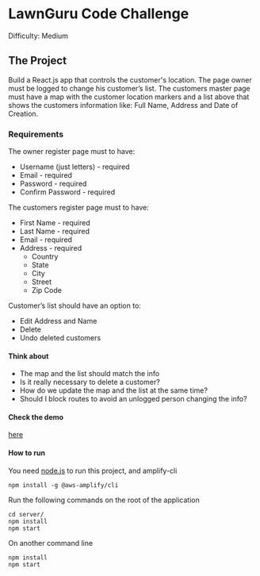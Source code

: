 # LawnGuru Code Challenge
Difficulty: Medium
## The Project
Build a React.js app that controls the customer's location. The page owner must be logged to change his customer’s list. The customers master page must have a map with the customer location markers and a list above that shows the customers information like: Full Name, Address and Date of Creation.
### Requirements
The owner register page must to have:
- Username (just letters) - required
- Email - required
- Password - required
- Confirm Password - required

The customers register page must to have:
- First Name - required
- Last Name - required
- Email - required
- Address - required
    - Country
    - State
    - City
    - Street
    - Zip Code

Customer’s list should have an option to:
- Edit Address and Name
- Delete
- Undo deleted customers

#### Think about
- The map and the list should match the info
- Is it really necessary to delete a customer?
- How do we update the map and the list at the same time?
- Should I block routes to avoid an unlogged person changing the info? 

#### Check the demo
[here](https://master.d2yw7c4rgcohc2.amplifyapp.com/)

#### How to run

You need [node.js](https://nodejs.org/en/download/) to run this project, and amplify-cli
```
npm install -g @aws-amplify/cli
```

Run the following commands on the root of the application
```
cd server/
npm install
npm start
```

On another command line
```
npm install
npm start
```